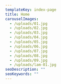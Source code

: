```yaml
---
templateKey: index-page
title: Home
carouselImages:
  - /uploads/01.jpg
  - /uploads/02.jpg
  - /uploads/03.jpg
  - /uploads/04.jpg
  - /uploads/05.jpg
  - /uploads/06.jpg
  - /uploads/07.jpg
  - /uploads/08.jpg
  - /uploads/09.jpg
  - /uploads/lam-01.jpg
seoDescription: ""
seoKeywords: ""
---
```

